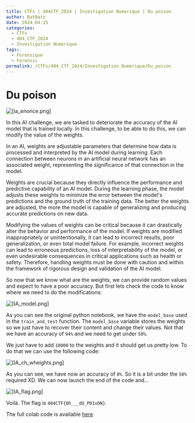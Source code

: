```yaml
---
title: CTFs | 404CTF_2024 | Investigation Numerique | Du poison
author: BatBato
date: 2024-04-25
categories:
  - CTFs
  - 404_CTF_2024
  - Investigation Numerique
tags:
  - Forensique
  - Forensic
permalink: /CTFs/404_CTF_2024/Investigation_Numerique/Du_poison
---
```


# Du poison

![[ia_enonce.png]](https://raw.githubusercontent.com/Nouman404/nouman404.github.io/main/_posts/CTFs/404_CTF_2024/Investigation_numerique/Photos/ia_enonce.png)

In this AI challenge, we are tasked to deteriorate the accuracy of the AI model that is trained locally. In this challenge, to be able to do this, we can modify the value of the weights. 

In an AI, weights are adjustable parameters that determine how data is processed and interpreted by the AI model during learning. Each connection between neurons in an artificial neural network has an associated weight, representing the significance of that connection in the model.

Weights are crucial because they directly influence the performance and predictive capability of an AI model. During the learning phase, the model adjusts these weights to minimize the error between the model's predictions and the ground truth of the training data. The better the weights are adjusted, the more the model is capable of generalizing and producing accurate predictions on new data.

Modifying the values of weights can be critical because it can drastically alter the behavior and performance of the model. If weights are modified inappropriately or unintentionally, it can lead to incorrect results, poor generalization, or even total model failure. For example, incorrect weights can lead to erroneous predictions, loss of interpretability of the model, or even undesirable consequences in critical applications such as health or safety. Therefore, handling weights must be done with caution and within the framework of rigorous design and validation of the AI model.

So now that we know what are the weights, we can provide random values and expect to have a poor accuracy. But first lets check the code to know where we need to do the modifications:

![[IA_model.png]](https://raw.githubusercontent.com/Nouman404/nouman404.github.io/main/_posts/CTFs/404_CTF_2024/Investigation_numerique/Photos/IA_model.png)

As you can see the original python notebook, we have the `model_base` used in the `train_and_test` function. The `model_base` variable stores the weights so we just have to recover their content and change their values. Not that we have an accuracy of `94%` and we need to get under `50%`.

We just have to add `10000` to the weights and it should get us pretty low. To do that we can use the following code:

![[IA_ch_wheights.png]](https://raw.githubusercontent.com/Nouman404/nouman404.github.io/main/_posts/CTFs/404_CTF_2024/Investigation_numerique/Photos/IA_ch_wheights.png)

As you can see, we have now an accuracy of `8%`. So it is a bit under the `50%` required XD. We can now launch the end of the code and...

![[IA_flag.png]](https://raw.githubusercontent.com/Nouman404/nouman404.github.io/main/_posts/CTFs/404_CTF_2024/Investigation_numerique/Photos/IA_flag.png)

Voilà. The flag is `404CTF{0h___dU_P01sON}`.

The full colab code is available [here](https://raw.githubusercontent.com/Nouman404/nouman404.github.io/main/_posts/CTFs/404_CTF_2024/Investigation_numerique/Photos/ma_versionchall_1.ipynb)